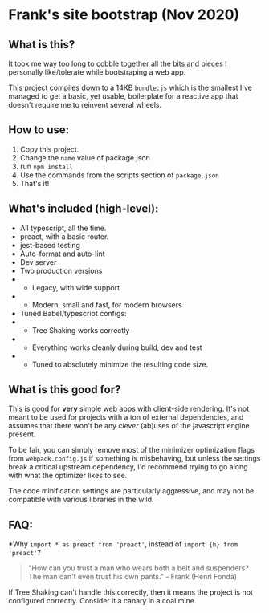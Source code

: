 # Frank's site bootstrap (Nov 2020)

## What is this?

It took me way too long to cobble together all the bits and pieces I personally like/tolerate while bootstraping 
a web app.

This project compiles down to a 14KB `bundle.js` which is the smallest I've managed to get a basic, yet usable, boilerplate for a reactive app that doesn't require me to reinvent several wheels.

## How to use:

1. Copy this project.
2. Change the `name` value of package.json
3. run `npm install`
4. Use the commands from the scripts section of `package.json`
5. That's it! 

## What's included (high-level):

* All typescript, all the time.
* preact, with a basic router.
* jest-based testing
* Auto-format and auto-lint 
* Dev server
* Two production versions
* * Legacy, with wide support
* * Modern, small and fast, for modern browsers 
* Tuned Babel/typescript configs:
* * Tree Shaking works correctly
* * Everything works cleanly during build, dev and test
* * Tuned to absolutely minimize the resulting code size.

## What is this good for?

This is good for **very** simple web apps with client-side rendering. It's not meant to be used for projects with a ton of external dependencies, and assumes that there won't be any *clever* (ab)uses of the javascript engine present.

To be fair, you can simply remove most of the minimizer optimization flags from `webpack.config.js` if something is misbehaving, but unless the settings break a critical upstream dependency, I'd recommend trying to go along with what the optimizer likes to see.

The code minification settings are particularly aggressive, and may not be compatible with various libraries in the wild.

## FAQ:

*Why `import * as preact from 'preact'`, instead of `import {h} from 'preact'`?

> "How can you trust a man who wears both a belt and suspenders? The man can't even trust his own pants." - Frank (Henri Fonda)

If Tree Shaking can't handle this correctly, then it means the project is not configured correctly. Consider it a canary in a coal mine.
